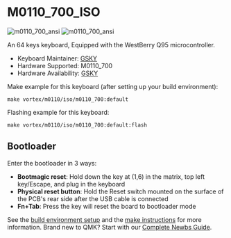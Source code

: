 # M0110_700_ISO
 ![m0110_700_ansi](https://imgur.com/hZfwgyZ)
 ![m0110_700_ansi](https://imgur.com/N3ezofS)

An 64 keys keyboard, Equipped with the WestBerry Q95 microcontroller.

* Keyboard Maintainer: [GSKY](https://github.com/gksygithub)
* Hardware Supported: M0110_700
* Hardware Availability: [GSKY](https://github.com/gskygithub/m0110_700_iso)

Make example for this keyboard (after setting up your build environment):

    make vortex/m0110/iso/m0110_700:default

Flashing example for this keyboard:

    make vortex/m0110/iso/m0110_700:default:flash

## Bootloader
Enter the bootloader in 3 ways:
* **Bootmagic reset**: Hold down the key at (1,6) in the matrix, top left key/Escape, and plug in the keyboard
* **Physical reset button**: Hold the Reset switch mounted on the surface of the PCB's rear side after the USB cable is connected
* **Fn+Tab**: Press the key will reset the board to bootloader mode

See the [build environment setup](https://docs.qmk.fm/#/getting_started_build_tools) and the [make instructions](https://docs.qmk.fm/#/getting_started_make_guide) for more information. Brand new to QMK? Start with our [Complete Newbs Guide](https://docs.qmk.fm/#/newbs).
